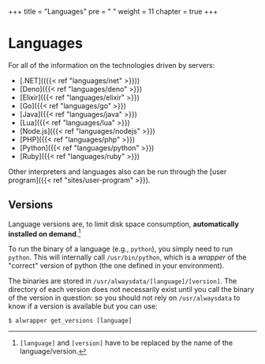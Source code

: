 +++
title = "Languages"
pre = "<i class='fas fa-fw fa-code'></i> "
weight = 11
chapter = true
+++

# Languages

For all of the information on the technologies driven by servers:

- [.NET](({{< ref "languages/net" >}}))
- [Deno]({{< ref "languages/deno" >}})
- [Elixir]({{< ref "languages/elixir" >}})
- [Go]({{< ref "languages/go" >}})
- [Java]({{< ref "languages/java" >}})
- [Lua]({{< ref "languages/lua" >}})
- [Node.js]({{< ref "languages/nodejs" >}})
- [PHP]({{< ref "languages/php" >}})
- [Python]({{< ref "languages/python" >}})
- [Ruby]({{< ref "languages/ruby" >}})

Other interpreters and languages also can be run through the [user program]({{< ref "sites/user-program" >}}).

## Versions

Language versions are, to limit disk space consumption, **automatically installed on demand**.[^1]

To run the binary of a language (e.g., `python`), you simply need to run `python`. This will internally call `/usr/bin/python`, which is a *wrapper* of the "correct" version of python (the one defined in your environment).

The binaries are stored in `/usr/alwaysdata/[language]/[version]`. The directory of each version does not necessarily exist until you call the binary of the version in question: so you should not rely on `/usr/alwaysdata` to know if a version is available but you can use:

```
$ alwrapper get_versions [language]
```

[^1]: `[language]` and `[version]` have to be replaced by the name of the language/version.
